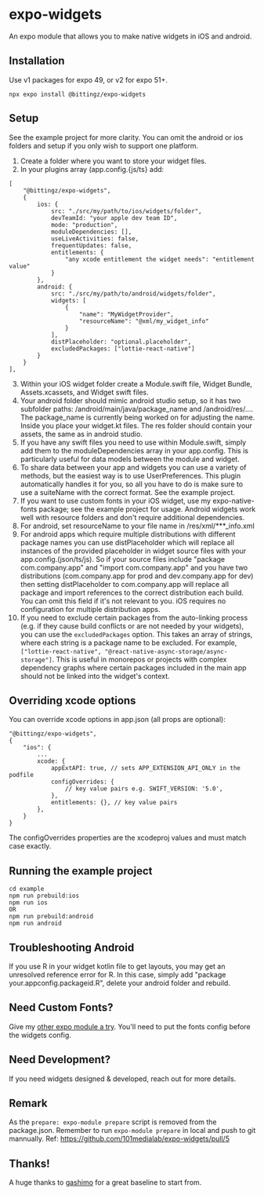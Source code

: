 # expo-widgets

An expo module that allows you to make native widgets in iOS and android.

## Installation

Use v1 packages for expo 49, or v2 for expo 51+. 

```npx expo install @bittingz/expo-widgets```

## Setup

See the example project for more clarity. You can omit the android or ios folders and setup if you only wish to support one platform.

1. Create a folder where you want to store your widget files.
2. In your plugins array (app.config.{js/ts} add:

```
[
    "@bittingz/expo-widgets",
    {
        ios: {
            src: "./src/my/path/to/ios/widgets/folder",
            devTeamId: "your apple dev team ID",
            mode: "production",                        
            moduleDependencies: [],
            useLiveActivities: false,
            frequentUpdates: false,
            entitlements: {
                "any xcode entitlement the widget needs": "entitlement value"
            }
        },
        android: {
            src: "./src/my/path/to/android/widgets/folder",
            widgets: [
                {
                    "name": "MyWidgetProvider",
                    "resourceName": "@xml/my_widget_info"
                }
            ],
            distPlaceholder: "optional.placeholder",
            excludedPackages: ["lottie-react-native"]
        }                      
    }
],
```

3. Within your iOS widget folder create a Module.swift file, Widget Bundle, Assets.xcassets, and Widget swift files.
4. Your android folder should mimic android studio setup, so it has two subfolder paths: /android/main/java/package_name and /android/res/.... The package_name is currently being worked on for adjusting the name. Inside you place your widget.kt files. The res folder should contain your assets, the same as in android studio.
5. If you have any swift files you need to use within Module.swift, simply add them to the moduleDependencies array in your app.config. This is particularly useful for data models between the module and widget.
6. To share data between your app and widgets you can use a variety of methods, but the easiest way is to use UserPreferences. This plugin automatically handles it for you, so all you have to do is make sure to use a suiteName with the correct format. See the example project.
7. If you want to use custom fonts in your iOS widget, use my expo-native-fonts package; see the example project for usage. Android widgets work well with resource folders and don't require additional dependencies.
8. For android, set resourceName to your file name in /res/xml/***_info.xml
9. For android apps which require multiple distributions with different package names you can use distPlaceholder which will replace all instances of the provided placeholder in widget source files with your app.config.(json/ts/js). So if your source files include "package com.company.app" and "import com.company.app" and you have two distributions (com.company.app for prod and dev.company.app for dev) then setting distPlaceholder to com.company.app will replace all package and import references to the correct distribution each build. You can omit this field if it's not relevant to you. iOS requires no configuration for multiple distribution apps.
10. If you need to exclude certain packages from the auto-linking process (e.g. if they cause build conflicts or are not needed by your widgets), you can use the `excludedPackages` option. This takes an array of strings, where each string is a package name to be excluded. For example, `["lottie-react-native", "@react-native-async-storage/async-storage"]`. This is useful in monorepos or projects with complex dependency graphs where certain packages included in the main app should not be linked into the widget's context.
## Overriding xcode options

You can override xcode options in app.json (all props are optional):

```
"@bittingz/expo-widgets",
{
    "ios": {
        ...
        xcode: {
            appExtAPI: true, // sets APP_EXTENSION_API_ONLY in the podfile
            configOverrides: {
                // key value pairs e.g. SWIFT_VERSION: '5.0',
            },
            entitlements: {}, // key value pairs
        },
    }
}
```

The configOverrides properties are the xcodeproj values and must match case exactly.

## Running the example project

```
cd example
npm run prebuild:ios
npm run ios
OR
npm run prebuild:android
npm run android
```

## Troubleshooting Android

If you use R in your widget kotlin file to get layouts, you may get an unresolved reference error for R. In this case, simply add "package your.appconfig.packageid.R", delete your android folder and rebuild.

## Need Custom Fonts?

Give my [other expo module a try](https://github.com/gitn00b1337/expo-native-fonts). You'll need to put the fonts config before the widgets config.

## Need Development?

If you need widgets designed & developed, reach out for more details. 

## Remark
As the `prepare: expo-module prepare` script is removed from the package.json. Remember to run `expo-module prepare` in local and push to git mannually. Ref: https://github.com/101medialab/expo-widgets/pull/5

## Thanks!

A huge thanks to [gashimo](https://github.com/gaishimo/eas-widget-example) for a great baseline to start from. 
